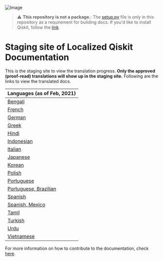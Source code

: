 ![Image](images/qiskit_header.png?raw=true)

> :warning: **This repository is not a package.**: The [setup.py](https://github.com/qiskit-community/qiskit-translations/blob/master/setup.py) file is only in this repository as a requirement for building docs. If you'd like to install Qiskit, follow the [link](https://github.com/Qiskit/qiskit).

# Staging site of Localized Qiskit Documentation

This is the staging site to view the translation progress. **Only the approved (proof-read) translations will show up in the staging site.** Following are the links to view the translated docs.

| Languages (as of Feb, 2021) |
|-----------|
| [Bengali](https://qiskit-community.github.io/qiskit-translations/bn_BN/) |
| [French](https://qiskit-community.github.io/qiskit-translations/fr_FR/) |
| [German](https://qiskit-community.github.io/qiskit-translations/de_DE/) |
| [Greek](https://qiskit-community.github.io/qiskit-translations/el_GR/) |
| [Hindi](https://qiskit-community.github.io/qiskit-translations/hi_IN/) |
| [Indonesian](https://qiskit-community.github.io/qiskit-translations/id_ID/) |
| [Italian](https://qiskit-community.github.io/qiskit-translations/it_IT/) |
| [Japanese](https://qiskit-community.github.io/qiskit-translations/ja_JP/) |
| [Korean](https://qiskit-community.github.io/qiskit-translations/ko_KR/) |
| [Polish](https://qiskit-community.github.io/qiskit-translations/pl_PL/) |
| [Portuguese](https://qiskit-community.github.io/qiskit-translations/pt_PT/) |
| [Portuguese, Brazilian](https://qiskit-community.github.io/qiskit-translations/pt_BR/) |
| [Spanish](https://qiskit-community.github.io/qiskit-translations/es_ES/) |
| [Spanish, Mexico](https://qiskit-community.github.io/qiskit-translations/es_MX/) |
| [Tamil](https://qiskit-community.github.io/qiskit-translations/ta_IN/) |
| [Turkish](https://qiskit-community.github.io/qiskit-translations/tr_TR/) |
| [Urdu](https://qiskit-community.github.io/qiskit-translations/ur_UR/) |
| [Vietnamese](https://qiskit-community.github.io/qiskit-translations/vi_VN/) |

For more information on how to contribute to the documentation, check [here](https://github.com/qiskit-community/qiskit-translations/blob/master/README.md).
